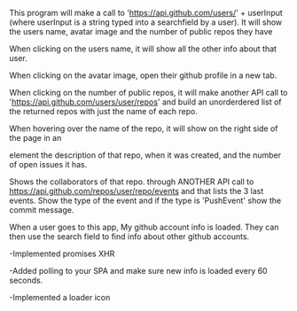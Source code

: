 This program will make a call to 'https://api.github.com/users/' + userInput 
(where userInput is a string typed into a searchfield by a user). 
It will show the users name, avatar image and the number of public repos they have

When clicking on the users name, it will show all the other info about that user. 

When clicking on the avatar image, open their github profile in a new tab. 

When clicking on the number of public repos, it will make another API call to 'https://api.github.com/users/user/repos' and build an unorderdered list of the returned repos with just the name of each repo.

When hovering over the name of the repo, it will show on the right side of the page in an <aside> element the description of that repo, when it was created, and the number of open issues it has.

Shows the collaborators of that repo. through ANOTHER API call to https://api.github.com/repos/user/repo/events and that lists the 3 last events. Show the type of the event and if the type is 'PushEvent' show the commit message.

When a user goes to this app, My github account info is loaded. They can then use the search field to find info about other github accounts.

-Implemented promises XHR

-Added polling to your SPA and make sure new info is loaded every 60 seconds.

-Implemented a loader icon 
